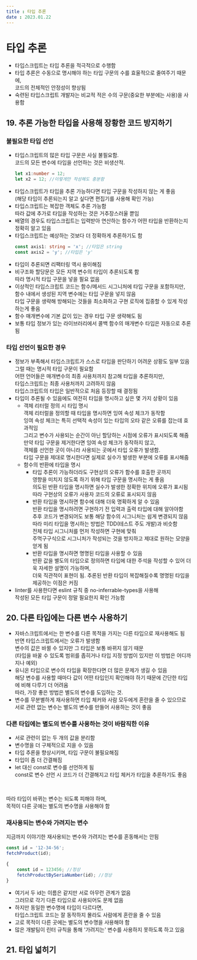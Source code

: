 ```yaml
---
title : 타입 추론   
date : 2023.01.22
---
```


# 타입 추론
* 타입스크립트는 타입 추론을 적극적으로 수행함
* 타입 추론은 수동으로 명시해야 하는 타입 구문의 수를 효울적으로 줄여주기 때문에,  
  코드의 전체적인 안정성이 향상됨
* 숙련된 타입스크립트 개발자는 비교적 적은 수의 구문(중요한 부분에는 사용)을 사용함

## 19. 추론 가능한 타입을 사용해 장황한 코드 방지하기
### 불필요한 타입 선언
* 타입스크립트의 많은 타입 구문은 사실 불필요함.  
  코드의 모든 변수에 타입을 선언하는 것은 비생산적.
    ```ts
    let x1:number = 12;
    let x2 = 12; //이렇게만 작성해도 충분함
    ```
* 타입스크립트가 타입을 추론 가능하다면 타입 구문을 작성하지 않는 게 좋음  
  (해당 타입이 추론되는지 알고 싶다면 편집기를 사용해 확인 가능)  
* 타입스크립트는 복잡한 객체도 추론 가능함  
  따라 값에 추가로 타입을 작성하는 것은 거추장스러울 뿐임
* 배열의 경우도 타입스크립트는 입력받아 연산하는 함수가 어떤 타입을 반환하는지 정확히 알고 있음  
* 타입스크립트는 예상하는 것보다 더 정확하게 추론하기도 함
    ```ts
    const axis1: string = 'x'; //타입은 string
    const axis2 = 'y'; //타입은 'y'
    ```
* 타입이 추론되면 리팩터링 역시 용이해짐  
* 비구조화 할당문은 모든 지역 변수의 타입이 추론되도록 함  
  따라 명시적 타입 구문을 넣을 필요 없음
* 이상적인 타입스크립트 코드는 함수/메서드 시그니처에 타입 구문을 포함하지만,  
  함수 내에서 생성된 지역 변수에는 타입 구문을 넣지 않음  
  타입 구문을 생략해 방해되는 것들을 최소화하고 구현 로직에 집중할 수 있게 작성하는게 좋음
* 함수 매개변수에 기본 값이 있는 경우 타입 구문 생략해도 됨  
* 보통 타입 정보가 있는 라이브러리에서 콜백 함수의 매개변수 타입은 자동으로 추론됨

### 타입 선언이 필요한 경우
* 정보가 부족해서 타입스크립트가 스스로 타입을 판단하기 어려운 상황도 일부 있음  
  그럴 때는 명시적 타입 구문이 필요함  
  어떤 언어들은 매개변수의 최종 사용처까지 참고해 타입을 추론하지만,  
  타입스크립트는 최종 사용처까지 고려하지 않음  
  타입스크립트의 타입은 일반적으로 처음 등장할 때 결정됨  
* 타입이 추론될 수 있음에도 여전히 타입을 명시하고 싶은 몇 가지 상황이 있음  
  * 객체 리터럴 정의 시 타입 명시           
    객체 리터럴을 정의할 때 타입을 명시하면 잉여 속성 체크가 동작함   
    잉여 속성 체크는 특히 선택적 속성이 있는 타입의 오타 같은 오류를 잡는데 효과적임    
    그리고 변수가 사용되는 순간이 아닌 할당하는 시점에 오류가 표시되도록 해줌   
    만약 타입 구문을 제거한다면 잉여 속성 체크가 동작하지 않고,   
    객체를 선언한 곳이 아니라 사용되는 곳에서 타입 오류가 발생함.  
    타입 구문을 제대로 명시한다면 실제로 실수가 발생한 부분에 오류를 표시해줌
  * 함수의 반환에 타입을 명시       
    * 타입 추론이 가능하더라도 구현상의 오류가 함수를 호출한 곳까지  
      영향을 미치지 않도록 하기 위해 타입 구문을 명시하는 게 좋음   
      의도된 반환 타입을 명시하면 실수가 발생한 정확한 위치에 오류가 표시됨  
      따라 구현상의 오류가 사용자 코드의 오류로 표시되지 않음  
    * 반환 타입을 명시하면 함수에 대해 더욱 명확하게 알 수 있음    
      반환 타입을 명시하려면 구현하기 전 입력과 출력 타입에 대해 알아야함  
      추후 코드가 변경되어도 보통 해당 함수의 시그니처는 쉽게 변경되지 않음  
      따라 미리 타입을 명시하는 방법은 TDD(테스트 주도 개발)과 비슷함  
      전체 타입 시그니처를 먼저 작성하면 구현에 맞춰   
      주먹구구식으로 시그니처가 작성되는 것을 방지하고 제대로 원하는 모양을 얻게 됨  
    * 반환 타입을 명시하면 명명된 타입을 사용할 수 있음  
      반환 값을 별도의 타입으로 정의하면 타입에 대한 주석을 작성할 수 있어 더욱 자세한 설명이 가능하며,  
      더욱 직관적이 표현이 됨. 추론된 반환 타입이 복잡해질수록 명명된 타입을 제공하는 이점은 커짐  
* linter를 사용한다면 eslint 규칙 중 no-inferrable-types을 사용해  
  작성된 모든 타입 구문이 정말 필요한지 확인 가능함  


## 20. 다른 타입에는 다른 변수 사용하기
* 자바스크립트에서는 한 변수를 다른 목적을 가지는 다른 타입으로 재사용해도 됨  
  반면 타입스크립트에서는 오류가 발생함  
  변수의 값은 바뀔 수 있지만 그 타입은 보통 바뀌지 않기 때문  
  (타입을 바꿀 수 있도록 범위를 좁히거나 타입 지정 방법이 있지만 이 방법은 어디까지나 예외)  
* 유니온 타입으로 변수의 타입을 확장한다면 더 많은 문제가 생길 수 있음  
  해당 변수를 사용할 때마다 값이 어떤 타입인지 확인해야 하기 때문에 간단한 타입에 비해 다루기 더 어려움  
  따라, 가장 좋은 방법은 별도의 변수를 도입하는 것.  
* 변수를 무분별하게 재사용하면 타입 체커와 사람 모두에게 혼란을 줄 수 있으므로  
  서로 관련 없는 변수는 별도의 변수를 만들어 사용하는 것이 좋음

### 다른 타입에는 별도의 변수를 사용하는 것이 바람직한 이유
* 서로 관련이 없는 두 개의 값을 분리함
* 변수명을 더 구체적으로 지을 수 있음
* 타입 추론을 향상시키며, 타입 구문이 불필요해짐
* 타입이 좀 더 간결해짐
* let 대신 const로 변수를 선언하게 됨    
  const로 변수 선언 시 코드가 더 간결해지고 타입 체커가 타입을 추론하기도 좋음  

<br>

따라 타입이 바뀌는 변수는 되도록 피해야 하며,  
목적이 다른 곳에는 별도의 변수명을 사용해야 함  

### 재사용되는 변수와 가려지는 변수
지금까지 이야기한 재사용되는 변수와 가려지는 변수를 혼동해서는 안됨  
```ts
const id = '12-34-56';
fetchProduct(id);

{
    const id = 123456; //정상
    fetchProductBySeriaNumber(id); //정상
}
```
* 여기서 두 id는 이름은 같지만 서로 아무런 관계가 없음    
  그러므로 각기 다른 타입으로 사용되어도 문제 없음
* 하지만 동일한 변수명에 타입이 다르다면,   
  타입스크립트 코드는 잘 동작하지 몰라도 사람에게 혼란을 줄 수 있음  
* 고로 목적이 다른 곳에는 별도의 변수명을 사용해야 함  
* 많은 개발팀이 린터 규칙을 통해 '가려지는' 변수를 사용하지 못하도록 하고 있음


## 21. 타입 넓히기
